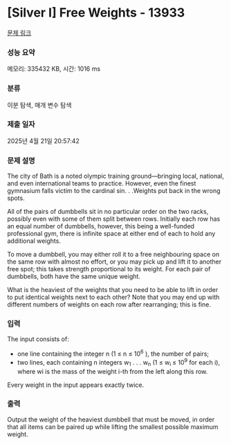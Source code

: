 # [Silver I] Free Weights - 13933 

[문제 링크](https://www.acmicpc.net/problem/13933) 

### 성능 요약

메모리: 335432 KB, 시간: 1016 ms

### 분류

이분 탐색, 매개 변수 탐색

### 제출 일자

2025년 4월 21일 20:57:42

### 문제 설명

<p>The city of Bath is a noted olympic training ground—bringing local, national, and even international teams to practice. However, even the finest gymnasium falls victim to the cardinal sin. . .Weights put back in the wrong spots.</p>

<p>All of the pairs of dumbbells sit in no particular order on the two racks, possibly even with some of them split between rows. Initially each row has an equal number of dumbbells, however, this being a well-funded professional gym, there is infinite space at either end of each to hold any additional weights.</p>

<p>To move a dumbbell, you may either roll it to a free neighbouring space on the same row with almost no effort, or you may pick up and lift it to another free spot; this takes strength proportional to its weight. For each pair of dumbbells, both have the same unique weight.</p>

<p>What is the heaviest of the weights that you need to be able to lift in order to put identical weights next to each other? Note that you may end up with different numbers of weights on each row after rearranging; this is fine.</p>

### 입력 

 <p>The input consists of:</p>

<ul>
	<li>one line containing the integer n (1 ≤ n ≤ 10<sup>6</sup> ), the number of pairs;</li>
	<li>two lines, each containing n integers w<sub>1</sub> . . . w<sub>n</sub> (1 ≤ w<sub>i </sub>≤ 10<sup>9</sup> for each i), where wi is the mass of the weight i-th from the left along this row.</li>
</ul>

<p>Every weight in the input appears exactly twice.</p>

### 출력 

 <p>Output the weight of the heaviest dumbbell that must be moved, in order that all items can be paired up while lifting the smallest possible maximum weight.</p>

